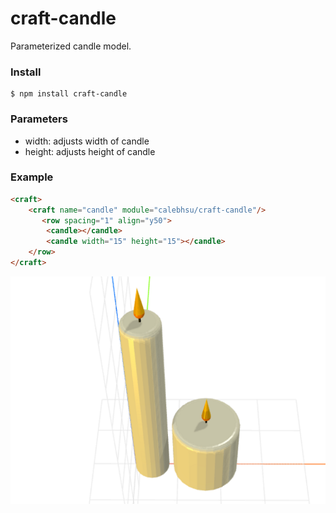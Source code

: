# craft-candle

Parameterized candle model.

### Install
	$ npm install craft-candle

### Parameters
- width: adjusts width of candle
- height: adjusts height of candle

### Example
```html
<craft>
	<craft name="candle" module="calebhsu/craft-candle"/>
	   <row spacing="1" align="y50">
        <candle></candle>
        <candle width="15" height="15"></candle>
    </row>
</craft>
```

![example](example.png)